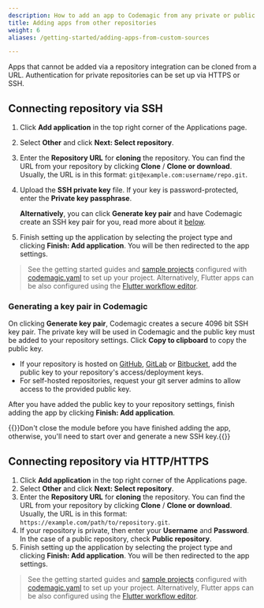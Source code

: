 ```yaml
---
description: How to add an app to Codemagic from any private or public repository
title: Adding apps from other repositories
weight: 6
aliases: /getting-started/adding-apps-from-custom-sources

---
```


Apps that cannot be added via a repository integration can be cloned from a URL. Authentication for private repositories can be set up via HTTPS or SSH.

## Connecting repository via SSH

1. Click **Add application** in the top right corner of the Applications page.
2. Select **Other** and click **Next: Select repository**.
3. Enter the **Repository URL** for **cloning** the repository. You can find the URL from your repository by clicking **Clone** / **Clone or download**. Usually, the URL is in this format: `git@example.com:username/repo.git`.
4. Upload the **SSH private key** file. If your key is password-protected, enter the **Private key passphrase**.

   **Alternatively**, you can click **Generate key pair** and have Codemagic create an SSH key pair for you, read more about it [below](#generating-a-key-pair-in-codemagic).

5. Finish setting up the application by selecting the project type and clicking **Finish: Add application**. You will be then redirected to the app settings.

>See the getting started guides and [sample projects](../sample-projects/codemagic-sample-projects/) configured with [codemagic.yaml](../getting-started/yaml/) to set up your project. Alternatively, Flutter apps can be also configured using the [Flutter workflow editor](../flutter-configuration/flutter-projects/).

### Generating a key pair in Codemagic

On clicking **Generate key pair**, Codemagic creates a secure 4096 bit SSH key pair. The private key will be used in Codemagic and the public key must be added to your repository settings. Click **Copy to clipboard** to copy the public key.

- If your repository is hosted on [GitHub](https://developer.github.com/v3/guides/managing-deploy-keys/#setup-2), [GitLab](https://www.deployhq.com/support/projects/updating-your-project-repository/uploading-your-public-key-to-gitlab-manually) or [Bitbucket](https://confluence.atlassian.com/bitbucket/use-access-keys-294486051.html), add the public key to your repository's access/deployment keys.
- For self-hosted repositories, request your git server admins to allow access to the provided public key.

After you have added the public key to your repository settings, finish adding the app by clicking **Finish: Add application**.

{{<notebox>}}Don't close the module before you have finished adding the app, otherwise, you'll need to start over and generate a new SSH key.{{</notebox>}}

## Connecting repository via HTTP/HTTPS

1. Click **Add application** in the top right corner of the Applications page.
2. Select **Other** and click **Next: Select repository**.
3. Enter the **Repository URL** for **cloning** the repository. You can find the URL from your repository by clicking **Clone** / **Clone or download**. Usually, the URL is in this format: `https://example.com/path/to/repository.git`.
4. If your repository is private, then enter your **Username** and **Password**. In the case of a public repository, check **Public repository**.
5. Finish setting up the application by selecting the project type and clicking **Finish: Add application**. You will be then redirected to the app settings.

>See the getting started guides and [sample projects](../sample-projects/codemagic-sample-projects/) configured with [codemagic.yaml](../getting-started/yaml/) to set up your project. Alternatively, Flutter apps can be also configured using the [Flutter workflow editor](../flutter-configuration/flutter-projects/).
